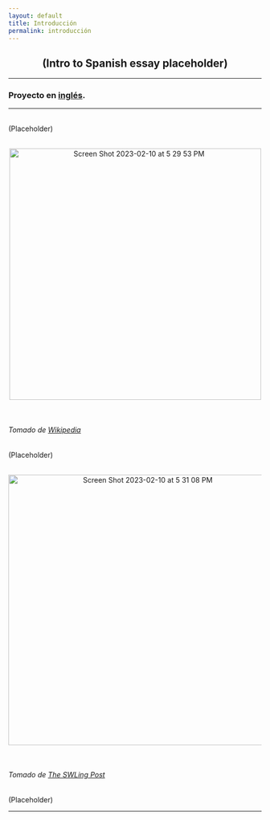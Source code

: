 ```yaml
---
layout: default
title: Introducción
permalink: introducción
---
```

<!-- Add an essay or interpretive material below this line,
using HTML or markdown.  Do not modify this file above this line -->
<h2><center>(Intro to Spanish essay placeholder)</h2> </center>
<hr>
<h3>Proyecto en <a href="https://lgsump.github.io/the-sounds-of-war/introductory-essay">inglés</a>.</h3>
<hr>
<br>
(Placeholder)
<br>
<br>
<p style="text-align:center;"><img width="501" alt="Screen Shot 2023-02-10 at 5 29 53 PM" src="https://user-images.githubusercontent.com/122332459/218221500-c9e85ead-dfb9-42c6-a710-eb775249ab6e.png"></p>
<br>
<h6>Tomado de <a href="https://commons.wikimedia.org/wiki/File:Flag_of_FMLN.jpg">Wikipedia</a></h6>
(Placeholder)
<br>
<br>
<p style="text-align:center;"><img width="539" alt="Screen Shot 2023-02-10 at 5 31 08 PM" src="https://user-images.githubusercontent.com/122332459/218221634-2da09cae-eada-4591-a788-b44951cc871f.png"></p>
<br>
<h6>Tomado de <a href="https://swling.com/blog/2019/06/radio-venceremos-a-salvadoran-civil-war-underground-station/">The SWLing Post</a></h6>
(Placeholder)
<br>
<hr>
